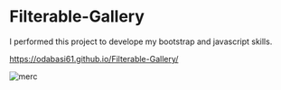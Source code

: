 # Filterable-Gallery

I performed this project to develope my bootstrap and javascript skills.

https://odabasi61.github.io/Filterable-Gallery/

![merc](https://user-images.githubusercontent.com/114237174/217061562-9eaf5f0b-3e85-4218-977b-c100e9a675e6.png)
